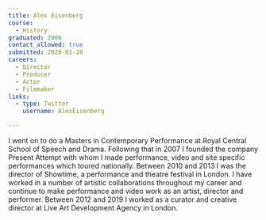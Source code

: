 ```yaml
---
title: Alex Eisenberg
course:
  - History
graduated: 2006
contact_allowed: true
submitted: 2020-01-28
careers:
  - Director
  - Producer
  - Actor
  - Filmmaker 
links: 
  - type: Twitter
    username: AlexEisenberg

---
```

I went on to do a Masters in Contemporary Performance at Royal Central School of Speech and Drama. Following that in 2007 I founded the company Present Attempt with whom I made performance, video and site specific performances which toured nationally. Between 2010 and 2013 I was the director of Showtime, a performance and theatre festival in London. I have worked in a number of artistic collaborations throughout my career and continue to make performance and video work as an artist, director and performer. Between 2012 and 2019 I worked as a curator and creative director at Live Art Development Agency in London.
